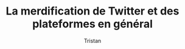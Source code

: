 ---
layout: post
title: "La merdification de Twitter et des plateformes en général"
link: https://www.standblog.org/blog/post/2025/01/23/La-merdification-de-Twitter-et-des-plateformes-en-general
author: "Tristan"
published_date: "23/01/2025"
description: "Les gens quittent Twitter/X parce que c’est devenu un feu de poubelle. Un algo toxique, truqué par son nouveau propriétaire en sa faveur. Des scandales à répétition, des insultes envers les annonceurs, des propos nauséabonds en rafale, du racisme, de l’homophobie, de la transphobie, une modération qui part en quenouille et cerise sur le gâteau, des saluts nazis (ou mussoliniens).

Pas étonnant que les gens partent en nombre. Pour ma part, j’ai dit adieu à mes 96 000 followers il y a presque 18 mois avec soulagement. Depuis, Twitter/X n’a fait que dévisser dans l’estime des gens.

Musk récolte ce qu’il a semé. Soit."
language: "fr"
categories: "Liens"
tags: "app x merdification réseau-social"
og-tags: "app x merdification réseau-social"
permalink: /:categories/:year/:month/:day/:title/
---